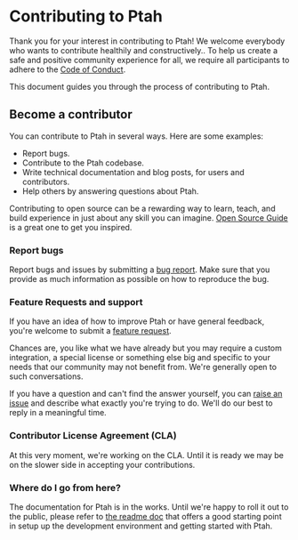 # Contributing to Ptah

Thank you for your interest in contributing to Ptah! We welcome everybody who wants to contribute healthily and constructively.. To help us create a safe and positive community experience for all, we require all participants to adhere to the [Code of Conduct](CODE_OF_CONDUCT.md).

This document guides you through the process of contributing to Ptah.

## Become a contributor

You can contribute to Ptah in several ways. Here are some examples:

- Report bugs.
- Contribute to the Ptah codebase.
- Write technical documentation and blog posts, for users and contributors.
- Help others by answering questions about Ptah.

Contributing to open source can be a rewarding way to learn, teach, and build experience in just about any skill you can imagine. [Open Source Guide](https://opensource.guide/how-to-contribute/) is a great one to get you inspired.

### Report bugs

Report bugs and issues by submitting a [bug report](https://github.com/ProtocolONE/ptah-editor/issues/new?labels=type%3A+bug&template=1-bug_report.md). Make sure that you provide as much information as possible on how to reproduce the bug.

### Feature Requests and support

If you have an idea of how to improve Ptah or have general feedback, you're welcome to submit a [feature request](https://github.com/ProtocolONE/ptah-editor/issues/new?labels=type%3A+feature+request&template=2-feature_request.md).

Chances are, you like what we have already but you may require a custom integration, a special license or something else big and specific to your needs that our community may not benefit from. We're generally open to such conversations.

If you have a question and can't find the answer yourself, you can [raise an issue](https://github.com/ProtocolONE/ptah-editor/issues/new) and describe what exactly you're trying to do. We'll do our best to reply in a meaningful time.

### Contributor License Agreement (CLA)

At this very moment, we're working on the CLA. Until it is ready we may be on the slower side in accepting your contributions.

### Where do I go from here?

The documentation for Ptah is in the works. Until we're happy to roll it out to the public, please refer to [the readme doc](README.md) that offers a good starting point in setup up the development environment and getting started with Ptah.
